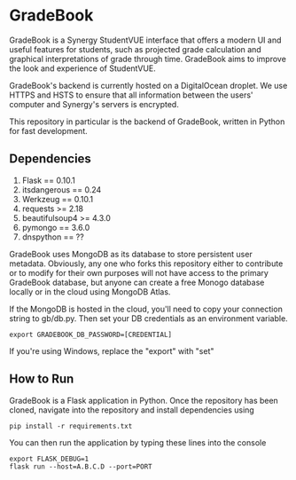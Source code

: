 # GradeBook
GradeBook is a Synergy StudentVUE interface that offers a modern UI and useful features for students, such as projected grade calculation and graphical interpretations of grade through time. GradeBook aims to improve the look and experience of StudentVUE.

GradeBook's backend is currently hosted on a DigitalOcean droplet. We use HTTPS and HSTS to ensure that all information between the users' computer and Synergy's servers is encrypted.

This repository in particular is the backend of GradeBook, written in Python for fast development.

## Dependencies
1. Flask == 0.10.1
2. itsdangerous == 0.24
3. Werkzeug == 0.10.1
4. requests >= 2.18
5. beautifulsoup4 >= 4.3.0
6. pymongo == 3.6.0
7. dnspython == ??

GradeBook uses MongoDB as its database to store persistent user metadata. Obviously, any one who forks this repository either to contribute or to modify for their own purposes will not have access to the primary GradeBook database, but anyone can create a free Monogo database locally or in the cloud using MongoDB Atlas.

If the MongoDB is hosted in the cloud, you'll need to copy your connection string to gb/db.py. Then set your DB credentials as an environment variable.

`export GRADEBOOK_DB_PASSWORD=[CREDENTIAL]`

If you're using Windows, replace the "export" with "set" 

## How to Run
GradeBook is a Flask application in Python. Once the repository has been cloned, navigate into the repository and install dependencies using

`pip install -r requirements.txt`

You can then run the application by typing these lines into the console

```export FLASK_APP=application.py
export FLASK_DEBUG=1
flask run --host=A.B.C.D --port=PORT
```
